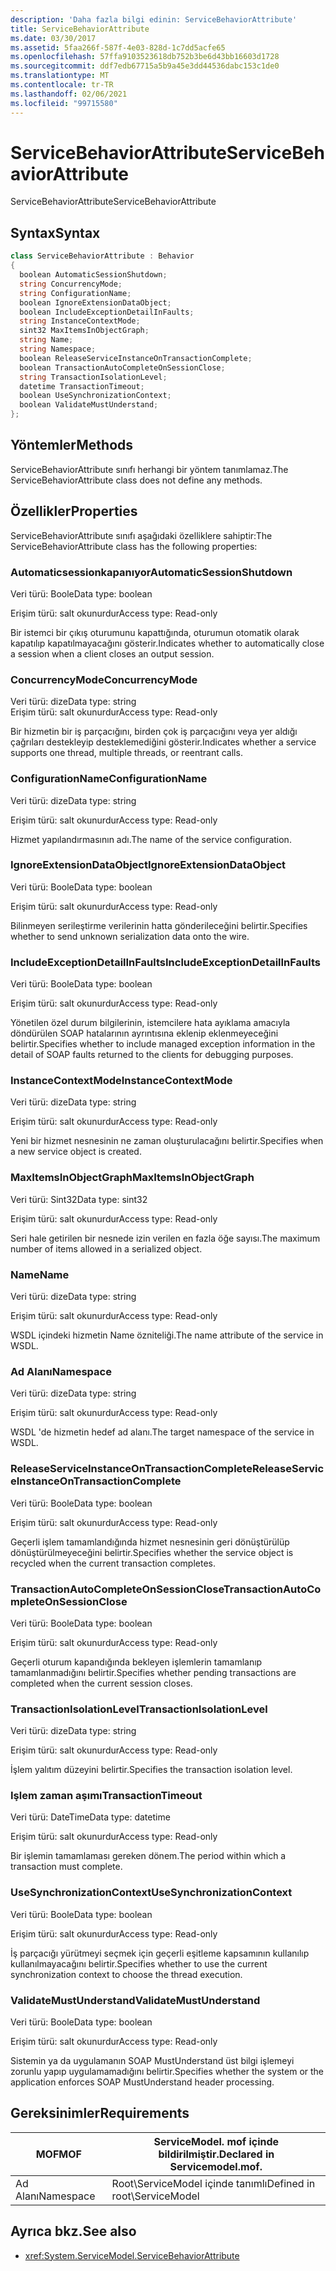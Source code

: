 ```yaml
---
description: 'Daha fazla bilgi edinin: ServiceBehaviorAttribute'
title: ServiceBehaviorAttribute
ms.date: 03/30/2017
ms.assetid: 5faa266f-587f-4e03-828d-1c7dd5acfe65
ms.openlocfilehash: 57ffa9103523618db752b3be6d43bb16603d1728
ms.sourcegitcommit: ddf7edb67715a5b9a45e3dd44536dabc153c1de0
ms.translationtype: MT
ms.contentlocale: tr-TR
ms.lasthandoff: 02/06/2021
ms.locfileid: "99715580"
---
```

# <a name="servicebehaviorattribute"></a><span data-ttu-id="ef995-103">ServiceBehaviorAttribute</span><span class="sxs-lookup"><span data-stu-id="ef995-103">ServiceBehaviorAttribute</span></span>

<span data-ttu-id="ef995-104">ServiceBehaviorAttribute</span><span class="sxs-lookup"><span data-stu-id="ef995-104">ServiceBehaviorAttribute</span></span>  
  
## <a name="syntax"></a><span data-ttu-id="ef995-105">Syntax</span><span class="sxs-lookup"><span data-stu-id="ef995-105">Syntax</span></span>  
  
```csharp
class ServiceBehaviorAttribute : Behavior  
{  
  boolean AutomaticSessionShutdown;  
  string ConcurrencyMode;  
  string ConfigurationName;  
  boolean IgnoreExtensionDataObject;  
  boolean IncludeExceptionDetailInFaults;  
  string InstanceContextMode;  
  sint32 MaxItemsInObjectGraph;  
  string Name;  
  string Namespace;  
  boolean ReleaseServiceInstanceOnTransactionComplete;  
  boolean TransactionAutoCompleteOnSessionClose;  
  string TransactionIsolationLevel;  
  datetime TransactionTimeout;  
  boolean UseSynchronizationContext;  
  boolean ValidateMustUnderstand;  
};  
```  
  
## <a name="methods"></a><span data-ttu-id="ef995-106">Yöntemler</span><span class="sxs-lookup"><span data-stu-id="ef995-106">Methods</span></span>  

 <span data-ttu-id="ef995-107">ServiceBehaviorAttribute sınıfı herhangi bir yöntem tanımlamaz.</span><span class="sxs-lookup"><span data-stu-id="ef995-107">The ServiceBehaviorAttribute class does not define any methods.</span></span>  
  
## <a name="properties"></a><span data-ttu-id="ef995-108">Özellikler</span><span class="sxs-lookup"><span data-stu-id="ef995-108">Properties</span></span>  

 <span data-ttu-id="ef995-109">ServiceBehaviorAttribute sınıfı aşağıdaki özelliklere sahiptir:</span><span class="sxs-lookup"><span data-stu-id="ef995-109">The ServiceBehaviorAttribute class has the following properties:</span></span>  
  
### <a name="automaticsessionshutdown"></a><span data-ttu-id="ef995-110">Automaticsessionkapanıyor</span><span class="sxs-lookup"><span data-stu-id="ef995-110">AutomaticSessionShutdown</span></span>  

 <span data-ttu-id="ef995-111">Veri türü: Boole</span><span class="sxs-lookup"><span data-stu-id="ef995-111">Data type: boolean</span></span>  
  
 <span data-ttu-id="ef995-112">Erişim türü: salt okunurdur</span><span class="sxs-lookup"><span data-stu-id="ef995-112">Access type: Read-only</span></span>  
  
 <span data-ttu-id="ef995-113">Bir istemci bir çıkış oturumunu kapattığında, oturumun otomatik olarak kapatılıp kapatılmayacağını gösterir.</span><span class="sxs-lookup"><span data-stu-id="ef995-113">Indicates whether to automatically close a session when a client closes an output session.</span></span>  
  
### <a name="concurrencymode"></a><span data-ttu-id="ef995-114">ConcurrencyMode</span><span class="sxs-lookup"><span data-stu-id="ef995-114">ConcurrencyMode</span></span>  

 <span data-ttu-id="ef995-115">Veri türü: dize</span><span class="sxs-lookup"><span data-stu-id="ef995-115">Data type: string</span></span>  
<span data-ttu-id="ef995-116">Erişim türü: salt okunurdur</span><span class="sxs-lookup"><span data-stu-id="ef995-116">Access type: Read-only</span></span>  
  
 <span data-ttu-id="ef995-117">Bir hizmetin bir iş parçacığını, birden çok iş parçacığını veya yer aldığı çağrıları destekleyip desteklemediğini gösterir.</span><span class="sxs-lookup"><span data-stu-id="ef995-117">Indicates whether a service supports one thread, multiple threads, or reentrant calls.</span></span>  
  
### <a name="configurationname"></a><span data-ttu-id="ef995-118">ConfigurationName</span><span class="sxs-lookup"><span data-stu-id="ef995-118">ConfigurationName</span></span>  

 <span data-ttu-id="ef995-119">Veri türü: dize</span><span class="sxs-lookup"><span data-stu-id="ef995-119">Data type: string</span></span>  
  
 <span data-ttu-id="ef995-120">Erişim türü: salt okunurdur</span><span class="sxs-lookup"><span data-stu-id="ef995-120">Access type: Read-only</span></span>  
  
 <span data-ttu-id="ef995-121">Hizmet yapılandırmasının adı.</span><span class="sxs-lookup"><span data-stu-id="ef995-121">The name of the service configuration.</span></span>  
  
### <a name="ignoreextensiondataobject"></a><span data-ttu-id="ef995-122">IgnoreExtensionDataObject</span><span class="sxs-lookup"><span data-stu-id="ef995-122">IgnoreExtensionDataObject</span></span>  

 <span data-ttu-id="ef995-123">Veri türü: Boole</span><span class="sxs-lookup"><span data-stu-id="ef995-123">Data type: boolean</span></span>  
  
 <span data-ttu-id="ef995-124">Erişim türü: salt okunurdur</span><span class="sxs-lookup"><span data-stu-id="ef995-124">Access type: Read-only</span></span>  
  
 <span data-ttu-id="ef995-125">Bilinmeyen serileştirme verilerinin hatta gönderileceğini belirtir.</span><span class="sxs-lookup"><span data-stu-id="ef995-125">Specifies whether to send unknown serialization data onto the wire.</span></span>  
  
### <a name="includeexceptiondetailinfaults"></a><span data-ttu-id="ef995-126">IncludeExceptionDetailInFaults</span><span class="sxs-lookup"><span data-stu-id="ef995-126">IncludeExceptionDetailInFaults</span></span>  

 <span data-ttu-id="ef995-127">Veri türü: Boole</span><span class="sxs-lookup"><span data-stu-id="ef995-127">Data type: boolean</span></span>  
  
 <span data-ttu-id="ef995-128">Erişim türü: salt okunurdur</span><span class="sxs-lookup"><span data-stu-id="ef995-128">Access type: Read-only</span></span>  
  
 <span data-ttu-id="ef995-129">Yönetilen özel durum bilgilerinin, istemcilere hata ayıklama amacıyla döndürülen SOAP hatalarının ayrıntısına eklenip eklenmeyeceğini belirtir.</span><span class="sxs-lookup"><span data-stu-id="ef995-129">Specifies whether to include managed exception information in the detail of SOAP faults returned to the clients for debugging purposes.</span></span>  
  
### <a name="instancecontextmode"></a><span data-ttu-id="ef995-130">InstanceContextMode</span><span class="sxs-lookup"><span data-stu-id="ef995-130">InstanceContextMode</span></span>  

 <span data-ttu-id="ef995-131">Veri türü: dize</span><span class="sxs-lookup"><span data-stu-id="ef995-131">Data type: string</span></span>  
  
 <span data-ttu-id="ef995-132">Erişim türü: salt okunurdur</span><span class="sxs-lookup"><span data-stu-id="ef995-132">Access type: Read-only</span></span>  
  
 <span data-ttu-id="ef995-133">Yeni bir hizmet nesnesinin ne zaman oluşturulacağını belirtir.</span><span class="sxs-lookup"><span data-stu-id="ef995-133">Specifies when a new service object is created.</span></span>  
  
### <a name="maxitemsinobjectgraph"></a><span data-ttu-id="ef995-134">MaxItemsInObjectGraph</span><span class="sxs-lookup"><span data-stu-id="ef995-134">MaxItemsInObjectGraph</span></span>  

 <span data-ttu-id="ef995-135">Veri türü: Sint32</span><span class="sxs-lookup"><span data-stu-id="ef995-135">Data type: sint32</span></span>  
  
 <span data-ttu-id="ef995-136">Erişim türü: salt okunurdur</span><span class="sxs-lookup"><span data-stu-id="ef995-136">Access type: Read-only</span></span>  
  
 <span data-ttu-id="ef995-137">Seri hale getirilen bir nesnede izin verilen en fazla öğe sayısı.</span><span class="sxs-lookup"><span data-stu-id="ef995-137">The maximum number of items allowed in a serialized object.</span></span>  
  
### <a name="name"></a><span data-ttu-id="ef995-138">Name</span><span class="sxs-lookup"><span data-stu-id="ef995-138">Name</span></span>  

 <span data-ttu-id="ef995-139">Veri türü: dize</span><span class="sxs-lookup"><span data-stu-id="ef995-139">Data type: string</span></span>  
  
 <span data-ttu-id="ef995-140">Erişim türü: salt okunurdur</span><span class="sxs-lookup"><span data-stu-id="ef995-140">Access type: Read-only</span></span>  
  
 <span data-ttu-id="ef995-141">WSDL içindeki hizmetin Name özniteliği.</span><span class="sxs-lookup"><span data-stu-id="ef995-141">The name attribute of the service in WSDL.</span></span>  
  
### <a name="namespace"></a><span data-ttu-id="ef995-142">Ad Alanı</span><span class="sxs-lookup"><span data-stu-id="ef995-142">Namespace</span></span>  

 <span data-ttu-id="ef995-143">Veri türü: dize</span><span class="sxs-lookup"><span data-stu-id="ef995-143">Data type: string</span></span>  
  
 <span data-ttu-id="ef995-144">Erişim türü: salt okunurdur</span><span class="sxs-lookup"><span data-stu-id="ef995-144">Access type: Read-only</span></span>  
  
 <span data-ttu-id="ef995-145">WSDL 'de hizmetin hedef ad alanı.</span><span class="sxs-lookup"><span data-stu-id="ef995-145">The target namespace of the service in WSDL.</span></span>  
  
### <a name="releaseserviceinstanceontransactioncomplete"></a><span data-ttu-id="ef995-146">ReleaseServiceInstanceOnTransactionComplete</span><span class="sxs-lookup"><span data-stu-id="ef995-146">ReleaseServiceInstanceOnTransactionComplete</span></span>  

 <span data-ttu-id="ef995-147">Veri türü: Boole</span><span class="sxs-lookup"><span data-stu-id="ef995-147">Data type: boolean</span></span>  
  
 <span data-ttu-id="ef995-148">Erişim türü: salt okunurdur</span><span class="sxs-lookup"><span data-stu-id="ef995-148">Access type: Read-only</span></span>  
  
 <span data-ttu-id="ef995-149">Geçerli işlem tamamlandığında hizmet nesnesinin geri dönüştürülüp dönüştürülmeyeceğini belirtir.</span><span class="sxs-lookup"><span data-stu-id="ef995-149">Specifies whether the service object is recycled when the current transaction completes.</span></span>  
  
### <a name="transactionautocompleteonsessionclose"></a><span data-ttu-id="ef995-150">TransactionAutoCompleteOnSessionClose</span><span class="sxs-lookup"><span data-stu-id="ef995-150">TransactionAutoCompleteOnSessionClose</span></span>  

 <span data-ttu-id="ef995-151">Veri türü: Boole</span><span class="sxs-lookup"><span data-stu-id="ef995-151">Data type: boolean</span></span>  
  
 <span data-ttu-id="ef995-152">Erişim türü: salt okunurdur</span><span class="sxs-lookup"><span data-stu-id="ef995-152">Access type: Read-only</span></span>  
  
 <span data-ttu-id="ef995-153">Geçerli oturum kapandığında bekleyen işlemlerin tamamlanıp tamamlanmadığını belirtir.</span><span class="sxs-lookup"><span data-stu-id="ef995-153">Specifies whether pending transactions are completed when the current session closes.</span></span>  
  
### <a name="transactionisolationlevel"></a><span data-ttu-id="ef995-154">TransactionIsolationLevel</span><span class="sxs-lookup"><span data-stu-id="ef995-154">TransactionIsolationLevel</span></span>  

 <span data-ttu-id="ef995-155">Veri türü: dize</span><span class="sxs-lookup"><span data-stu-id="ef995-155">Data type: string</span></span>  
  
 <span data-ttu-id="ef995-156">Erişim türü: salt okunurdur</span><span class="sxs-lookup"><span data-stu-id="ef995-156">Access type: Read-only</span></span>  
  
 <span data-ttu-id="ef995-157">İşlem yalıtım düzeyini belirtir.</span><span class="sxs-lookup"><span data-stu-id="ef995-157">Specifies the transaction isolation level.</span></span>  
  
### <a name="transactiontimeout"></a><span data-ttu-id="ef995-158">Işlem zaman aşımı</span><span class="sxs-lookup"><span data-stu-id="ef995-158">TransactionTimeout</span></span>  

 <span data-ttu-id="ef995-159">Veri türü: DateTime</span><span class="sxs-lookup"><span data-stu-id="ef995-159">Data type: datetime</span></span>  
  
 <span data-ttu-id="ef995-160">Erişim türü: salt okunurdur</span><span class="sxs-lookup"><span data-stu-id="ef995-160">Access type: Read-only</span></span>  
  
 <span data-ttu-id="ef995-161">Bir işlemin tamamlaması gereken dönem.</span><span class="sxs-lookup"><span data-stu-id="ef995-161">The period within which a transaction must complete.</span></span>  
  
### <a name="usesynchronizationcontext"></a><span data-ttu-id="ef995-162">UseSynchronizationContext</span><span class="sxs-lookup"><span data-stu-id="ef995-162">UseSynchronizationContext</span></span>  

 <span data-ttu-id="ef995-163">Veri türü: Boole</span><span class="sxs-lookup"><span data-stu-id="ef995-163">Data type: boolean</span></span>  
  
 <span data-ttu-id="ef995-164">Erişim türü: salt okunurdur</span><span class="sxs-lookup"><span data-stu-id="ef995-164">Access type: Read-only</span></span>  
  
 <span data-ttu-id="ef995-165">İş parçacığı yürütmeyi seçmek için geçerli eşitleme kapsamının kullanılıp kullanılmayacağını belirtir.</span><span class="sxs-lookup"><span data-stu-id="ef995-165">Specifies whether to use the current synchronization context to choose the thread execution.</span></span>  
  
### <a name="validatemustunderstand"></a><span data-ttu-id="ef995-166">ValidateMustUnderstand</span><span class="sxs-lookup"><span data-stu-id="ef995-166">ValidateMustUnderstand</span></span>  

 <span data-ttu-id="ef995-167">Veri türü: Boole</span><span class="sxs-lookup"><span data-stu-id="ef995-167">Data type: boolean</span></span>  
  
 <span data-ttu-id="ef995-168">Erişim türü: salt okunurdur</span><span class="sxs-lookup"><span data-stu-id="ef995-168">Access type: Read-only</span></span>  
  
 <span data-ttu-id="ef995-169">Sistemin ya da uygulamanın SOAP MustUnderstand üst bilgi işlemeyi zorunlu yapıp uygulamamadığını belirtir.</span><span class="sxs-lookup"><span data-stu-id="ef995-169">Specifies whether the system or the application enforces SOAP MustUnderstand header processing.</span></span>  
  
## <a name="requirements"></a><span data-ttu-id="ef995-170">Gereksinimler</span><span class="sxs-lookup"><span data-stu-id="ef995-170">Requirements</span></span>  
  
|<span data-ttu-id="ef995-171">MOF</span><span class="sxs-lookup"><span data-stu-id="ef995-171">MOF</span></span>|<span data-ttu-id="ef995-172">ServiceModel. mof içinde bildirilmiştir.</span><span class="sxs-lookup"><span data-stu-id="ef995-172">Declared in Servicemodel.mof.</span></span>|  
|---------|-----------------------------------|  
|<span data-ttu-id="ef995-173">Ad Alanı</span><span class="sxs-lookup"><span data-stu-id="ef995-173">Namespace</span></span>|<span data-ttu-id="ef995-174">Root\ServiceModel içinde tanımlı</span><span class="sxs-lookup"><span data-stu-id="ef995-174">Defined in root\ServiceModel</span></span>|  
  
## <a name="see-also"></a><span data-ttu-id="ef995-175">Ayrıca bkz.</span><span class="sxs-lookup"><span data-stu-id="ef995-175">See also</span></span>

- <xref:System.ServiceModel.ServiceBehaviorAttribute>
